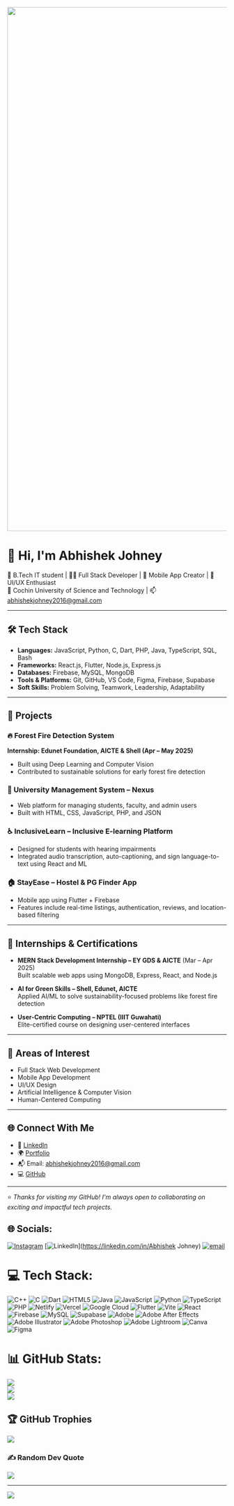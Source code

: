 <p align="center">
  <img src="https://media3.giphy.com/media/v1.Y2lkPTc5MGI3NjExem40NXd3bzg1cXRiYzZ2enF4aHRzdXN0Z2M5eDE3OG5sZXVxdzcyciZlcD12MV9pbnRlcm5hbF9naWZfYnlfaWQmY3Q9Zw/doXBzUFJRxpaUbuaqz/giphy.gif" width="1200" alt="Coding GIF"/>
</p>

# 👋 Hi, I'm Abhishek Johney

🌱 B.Tech IT student | 👨‍💻 Full Stack Developer | 📱 Mobile App Creator | 🎨 UI/UX Enthusiast  
📍 Cochin University of Science and Technology | 📫 abhishekjohney2016@gmail.com

---

## 🛠️ Tech Stack

- **Languages:** JavaScript, Python, C, Dart, PHP, Java, TypeScript, SQL, Bash  
- **Frameworks:** React.js, Flutter, Node.js, Express.js  
- **Databases:** Firebase, MySQL, MongoDB  
- **Tools & Platforms:** Git, GitHub, VS Code, Figma, Firebase, Supabase  
- **Soft Skills:** Problem Solving, Teamwork, Leadership, Adaptability

---

## 🚀 Projects

### 🔥 Forest Fire Detection System  
**Internship: Edunet Foundation, AICTE & Shell (Apr – May 2025)**  
- Built using Deep Learning and Computer Vision  
- Contributed to sustainable solutions for early forest fire detection

### 🏫 University Management System – Nexus  
- Web platform for managing students, faculty, and admin users  
- Built with HTML, CSS, JavaScript, PHP, and JSON

### ♿ InclusiveLearn – Inclusive E-learning Platform  
- Designed for students with hearing impairments  
- Integrated audio transcription, auto-captioning, and sign language-to-text using React and ML

### 🏠 StayEase – Hostel & PG Finder App  
- Mobile app using Flutter + Firebase  
- Features include real-time listings, authentication, reviews, and location-based filtering

---

## 💼 Internships & Certifications

- **MERN Stack Development Internship – EY GDS & AICTE** (Mar – Apr 2025)  
  Built scalable web apps using MongoDB, Express, React, and Node.js

- **AI for Green Skills – Shell, Edunet, AICTE**  
  Applied AI/ML to solve sustainability-focused problems like forest fire detection

- **User-Centric Computing – NPTEL (IIIT Guwahati)**  
  Elite-certified course on designing user-centered interfaces

---

## 🎯 Areas of Interest

- Full Stack Web Development  
- Mobile App Development  
- UI/UX Design  
- Artificial Intelligence & Computer Vision  
- Human-Centered Computing

---

## 🌐 Connect With Me

- 💼 [LinkedIn](https://linkedin.com/in/abhishekjohney)  
- 🌍 [Portfolio](https://abhishekjohney.vercel.app)  
- 📬 Email: abhishekjohney2016@gmail.com  
- 💻 [GitHub](https://github.com/abhishekjohney)

---

⭐ *Thanks for visiting my GitHub! I'm always open to collaborating on exciting and impactful tech projects.*




## 🌐 Socials:
[![Instagram](https://img.shields.io/badge/Instagram-%23E4405F.svg?logo=Instagram&logoColor=white)](https://instagram.com/abhishekjohney) [![LinkedIn](https://img.shields.io/badge/LinkedIn-%230077B5.svg?logo=linkedin&logoColor=white)](https://linkedin.com/in/Abhishek Johney) [![email](https://img.shields.io/badge/Email-D14836?logo=gmail&logoColor=white)](mailto:abhishekjohney2016@gmail.com) 

# 💻 Tech Stack:
![C++](https://img.shields.io/badge/c++-%2300599C.svg?style=for-the-badge&logo=c%2B%2B&logoColor=white) ![C](https://img.shields.io/badge/c-%2300599C.svg?style=for-the-badge&logo=c&logoColor=white) ![Dart](https://img.shields.io/badge/dart-%230175C2.svg?style=for-the-badge&logo=dart&logoColor=white) ![HTML5](https://img.shields.io/badge/html5-%23E34F26.svg?style=for-the-badge&logo=html5&logoColor=white) ![Java](https://img.shields.io/badge/java-%23ED8B00.svg?style=for-the-badge&logo=openjdk&logoColor=white) ![JavaScript](https://img.shields.io/badge/javascript-%23323330.svg?style=for-the-badge&logo=javascript&logoColor=%23F7DF1E) ![Python](https://img.shields.io/badge/python-3670A0?style=for-the-badge&logo=python&logoColor=ffdd54) ![TypeScript](https://img.shields.io/badge/typescript-%23007ACC.svg?style=for-the-badge&logo=typescript&logoColor=white) ![PHP](https://img.shields.io/badge/php-%23777BB4.svg?style=for-the-badge&logo=php&logoColor=white) ![Netlify](https://img.shields.io/badge/netlify-%23000000.svg?style=for-the-badge&logo=netlify&logoColor=#00C7B7) ![Vercel](https://img.shields.io/badge/vercel-%23000000.svg?style=for-the-badge&logo=vercel&logoColor=white) ![Google Cloud](https://img.shields.io/badge/GoogleCloud-%234285F4.svg?style=for-the-badge&logo=google-cloud&logoColor=white) ![Flutter](https://img.shields.io/badge/Flutter-%2302569B.svg?style=for-the-badge&logo=Flutter&logoColor=white) ![Vite](https://img.shields.io/badge/vite-%23646CFF.svg?style=for-the-badge&logo=vite&logoColor=white) ![React](https://img.shields.io/badge/react-%2320232a.svg?style=for-the-badge&logo=react&logoColor=%2361DAFB) ![Firebase](https://img.shields.io/badge/firebase-a08021?style=for-the-badge&logo=firebase&logoColor=ffcd34) ![MySQL](https://img.shields.io/badge/mysql-4479A1.svg?style=for-the-badge&logo=mysql&logoColor=white) ![Supabase](https://img.shields.io/badge/Supabase-3ECF8E?style=for-the-badge&logo=supabase&logoColor=white) ![Adobe](https://img.shields.io/badge/adobe-%23FF0000.svg?style=for-the-badge&logo=adobe&logoColor=white) ![Adobe After Effects](https://img.shields.io/badge/Adobe%20After%20Effects-9999FF.svg?style=for-the-badge&logo=Adobe%20After%20Effects&logoColor=white) ![Adobe Illustrator](https://img.shields.io/badge/adobe%20illustrator-%23FF9A00.svg?style=for-the-badge&logo=adobe%20illustrator&logoColor=white) ![Adobe Photoshop](https://img.shields.io/badge/adobe%20photoshop-%2331A8FF.svg?style=for-the-badge&logo=adobe%20photoshop&logoColor=white) ![Adobe Lightroom](https://img.shields.io/badge/Adobe%20Lightroom-31A8FF.svg?style=for-the-badge&logo=Adobe%20Lightroom&logoColor=white) ![Canva](https://img.shields.io/badge/Canva-%2300C4CC.svg?style=for-the-badge&logo=Canva&logoColor=white) ![Figma](https://img.shields.io/badge/figma-%23F24E1E.svg?style=for-the-badge&logo=figma&logoColor=white)
# 📊 GitHub Stats:
![](https://github-readme-stats.vercel.app/api?username=abhishekjohney&theme=dark&hide_border=false&include_all_commits=false&count_private=false)<br/>
![](https://nirzak-streak-stats.vercel.app/?user=abhishekjohney&theme=dark&hide_border=false)<br/>
![](https://github-readme-stats.vercel.app/api/top-langs/?username=abhishekjohney&theme=dark&hide_border=false&include_all_commits=false&count_private=false&layout=compact)

## 🏆 GitHub Trophies
![](https://github-profile-trophy.vercel.app/?username=abhishekjohney&theme=algolia&no-frame=false&no-bg=false&margin-w=4)

### ✍️ Random Dev Quote
![](https://quotes-github-readme.vercel.app/api?type=horizontal&theme=radical)

---
[![](https://visitcount.itsvg.in/api?id=abhishekjohney&icon=0&color=0)](https://visitcount.itsvg.in)

<!-- Proudly created with GPRM ( https://gprm.itsvg.in ) -->
